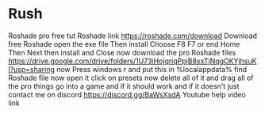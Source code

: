 # Rush
Roshade pro free tut    Roshade link https://roshade.com/download
Download free Roshade open the exe file Then install Choose F8 F7 or end Home Then Next then install and Close now download the pro Roshade files https://drive.google.com/drive/folders/1U73iHojqriqPpjB8xxTjNqgOKYjhsuKl?usp=sharing
now Press windows r and put this in %localappdata% find Roshade file now open it click on presets now delete all of it and drag all of the pro things go into a game and if it should work and if it doesn't just contact me on discord https://discord.gg/BaWsXsdA Youtube help video link 
